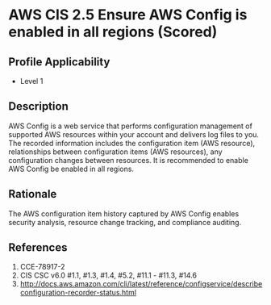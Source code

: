# AWS CIS 2.5 Ensure AWS Config is enabled in all regions (Scored)

## Profile Applicability

- Level 1

## Description

AWS Config is a web service that performs configuration management of supported AWS resources within your account and delivers log files to you. The recorded information includes the configuration item (AWS resource), relationships between configuration items
(AWS resources), any configuration changes between resources. It is recommended to enable AWS Config be enabled in all regions.

## Rationale

The AWS configuration item history captured by AWS Config enables security analysis, resource change tracking, and compliance auditing.

## References

1. CCE-78917-2
2. CIS CSC v6.0 #1.1, #1.3, #1.4, #5.2, #11.1 - #11.3, #14.6
3. http://docs.aws.amazon.com/cli/latest/reference/configservice/describeconfiguration-recorder-status.html